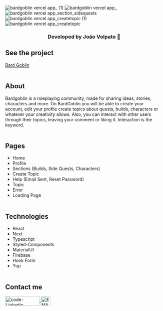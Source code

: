 

![bardgoblin vercel app_ (1)](https://user-images.githubusercontent.com/102267019/194907677-14f02a4c-1e6b-4f83-bb4b-a81854862a99.png)
![bardgoblin vercel app_](https://user-images.githubusercontent.com/102267019/194907679-c803fcf3-8cf3-415c-8e03-1a1226837af1.png)
![bardgoblin vercel app_section_sidequests](https://user-images.githubusercontent.com/102267019/194907673-5b4007c3-67cb-4fbc-86c1-deb0ea3d53be.png)
![bardgoblin vercel app_createtopic (1)](https://user-images.githubusercontent.com/102267019/194907663-e9b3140d-4974-4205-b48a-b5c41f8e4cc5.png)
![bardgoblin vercel app_createtopic](https://user-images.githubusercontent.com/102267019/194907667-f415336b-2f23-4db3-b2b0-137d7c85c204.png)
<h3 align="center"> Developed by João Volpato 🧡</h3>

## See the project
<a href="https://bardgoblin.vercel.app"> Bard Goblin </a>
<br/><br/>

## About
Bardgoblin is a roleplaying community, made for sharing ideas, stories, characters and more. On BardGoblin you will be able to create your account, edit your profile create topics about quests, builds, characters or whatever your creativity allows. Also, you can interact with other users through their topics, leaving your comment or liking it. Interaction is the keyword.
<br/><br/>


## Pages
- Home
- Profile
- Sections (Builds, Side Quests, Characters)
- Create Topic
- Help (Email Sent, Reset Password)
- Topic
- Error
- Loading Page
<br/><br/>

## Technologies
- React
- Next
- Typescript
- Styled-Components
- MaterialUI
- Firebase
- Hook Form
- Yup
<br/><br/>

## Contact me
  <a href="https://www.linkedin.com/in/joaovolpatocode/"><img align="center" alt="code-Linkedin" height="30" width="110" src="https://img.shields.io/badge/LinkedIn-0077B5?style=for-the-badge&logo=linkedin&logoColor=white"/>
  <a href="mailto:volpatocode@gmail.com"><img align="center" height="30" alt="EMAIL" src="https://camo.githubusercontent.com/c2084ea08158c801f97554d2e2bcc38da2cd1cd845932eeeb8244adb3309cf3b/68747470733a2f2f696d672e736869656c64732e696f2f62616467652f2d456d61696c2d6331343433383f7374796c653d666f722d7468652d6261646765266c6f676f3d476d61696c266c6f676f436f6c6f723d7768697465266c696e6b3d6d61696c746f3a6f694076696e7061632e696f"/>
<br/><br/>
